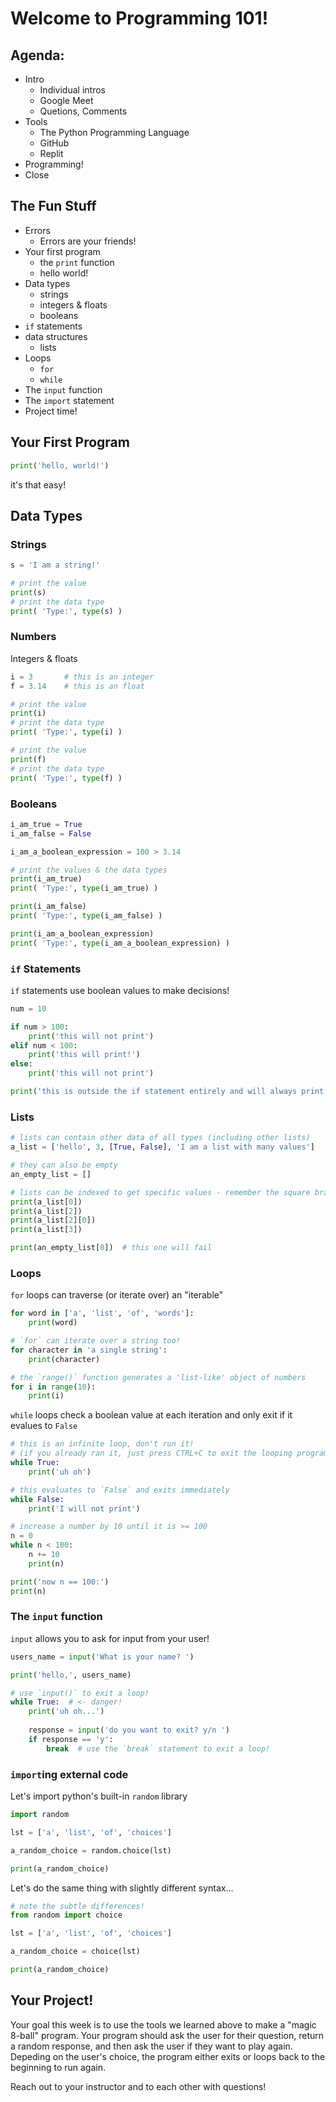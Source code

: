 # Welcome to Programming 101!

## Agenda:
- Intro
    - Individual intros
    - Google Meet
    - Quetions, Comments
- Tools
    - The Python Programming Language
    - GitHub
    - Replit
- Programming!
- Close

## The Fun Stuff
- Errors
    - Errors are your friends!
- Your first program
    - the `print` function
    - hello world!
- Data types
    - strings
    - integers & floats
    - booleans
- `if` statements
- data structures
    - lists
- Loops
    - `for`
    - `while`
- The `input` function
- The `import` statement
- Project time!

## Your First Program
```python
print('hello, world!')
```
it's that easy!

## Data Types

### Strings
```python
s = 'I am a string!'

# print the value
print(s)
# print the data type
print( 'Type:', type(s) )
```

### Numbers
Integers & floats
```python
i = 3       # this is an integer
f = 3.14    # this is an float

# print the value
print(i)
# print the data type
print( 'Type:', type(i) )

# print the value
print(f)
# print the data type
print( 'Type:', type(f) )
```

### Booleans
```python
i_am_true = True
i_am_false = False

i_am_a_boolean_expression = 100 > 3.14

# print the values & the data types
print(i_am_true)
print( 'Type:', type(i_am_true) )

print(i_am_false)
print( 'Type:', type(i_am_false) )

print(i_am_a_boolean_expression)
print( 'Type:', type(i_am_a_boolean_expression) )
```

### `if` Statements
`if` statements use boolean values to make decisions!
```python
num = 10

if num > 100:
    print('this will not print')
elif num < 100:
    print('this will print!')
else:
    print('this will not print')

print('this is outside the if statement entirely and will always print')
```
### Lists
```python
# lists can contain other data of all types (including other lists)
a_list = ['hello', 3, [True, False], 'I am a list with many values']

# they can also be empty
an_empty_list = []

# lists can be indexed to get specific values - remember the square bracket notation!
print(a_list[0])
print(a_list[2])
print(a_list[2][0])
print(a_list[3])

print(an_empty_list[0])  # this one will fail
```

### Loops
`for` loops can traverse (or iterate over) an "iterable"
```python
for word in ['a', 'list', 'of', 'words']:
    print(word)
```

```python
# `for` can iterate over a string too!
for character in 'a single string':
    print(character)
```

```python
# the `range()` function generates a 'list-like' object of numbers
for i in range(10):
    print(i)
```

`while` loops check a boolean value at each iteration and only exit if it evalues to `False`

```python
# this is an infinite loop, don't run it!
# (if you already ran it, just press CTRL+C to exit the looping program)
while True:
    print('uh oh')
```

```python
# this evaluates to `False` and exits immediately
while False:
    print('I will not print')
```

```python
# increase a number by 10 until it is >= 100
n = 0
while n < 100:
    n += 10
    print(n)

print('now n == 100:')
print(n)
```

### The `input` function
`input` allows you to ask for input from your user!

```python
users_name = input('What is your name? ')

print('hello,', users_name)
```

```python
# use `input()` to exit a loop!
while True:  # <- danger!
    print('uh oh...')
    
    response = input('do you want to exit? y/n ')
    if response == 'y':
        break  # use the `break` statement to exit a loop!
```

### `import`ing external code
Let's import python's built-in `random` library
```python
import random

lst = ['a', 'list', 'of', 'choices']

a_random_choice = random.choice(lst) 

print(a_random_choice)
```

Let's do the same thing with slightly different syntax...
```python
# note the subtle differences!
from random import choice

lst = ['a', 'list', 'of', 'choices']

a_random_choice = choice(lst) 

print(a_random_choice)
```

## Your Project!
Your goal this week is to use the tools we learned above to make a "magic 8-ball" program. Your program should ask the user for their question, return a random response, and then ask the user if they want to play again. Depeding on the user's choice, the program either exits or loops back to the beginning to run again.

Reach out to your instructor and to each other with questions!
